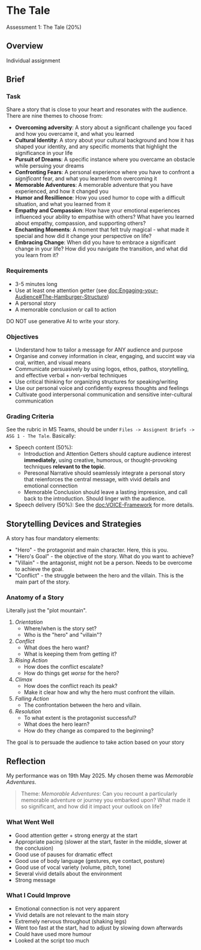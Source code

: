 # The Tale

Assessment 1: The Tale (20%)

## Overview

Individual assignment

## Brief

### Task

Share a story that is close to your heart and resonates with the audience. There are nine themes to 
choose from:
- **Overcoming adversity**: A story about a significant challenge you faced and how you overcame it, and 
what you learned
- **Cultural Identity**: A story about your cultural background and how it has shaped your identity, and 
any specific moments that highlight the significance in your life
- **Pursuit of Dreams**: A specific instance where you overcame an obstacle while persuing your dreams
- **Confronting Fears**: A personal experience where you have to confront a *significant* fear, and what 
you learned from overcoming it
- **Memorable Adventures**: A memorable adventure that you have experienced, and how it changed you
- **Humor and Resillience**: How you used humor to cope with a difficult situation, and what you learned 
from it
- **Empathy and Compassion**: How have your emotional experiences influenced your ability to empathise 
with others? What have you learned about empathy, compassion, and supporting others?
- **Enchanting Moments**: A moment that felt truly magical - what made it special and how did it change 
your perspective on life?
- **Embracing Change**: When did you have to embrace a significant change in your life? How did you 
navigate the transition, and what did you learn from it?

### Requirements

- 3-5 minutes long
- Use at least one attention getter (see <doc:Engaging-your-Audience#The-Hamburger-Structure>)
- A personal story
- A memorable conclusion or call to action

DO NOT use generative AI to write your story.

### Objectives
- Understand how to tailor a message for ANY audience and purpose
- Organise and convey information in clear, engaging, and succint way via oral, written, and visual means
- Communicate persuasively by using logos, ethos, pathos, storytelling, and effective verbal + non-verbal techniques
- Use critical thinking for organizing structures for speaking/writing
- Use our personal voice and confidently express thoughts and feelings
- Cultivate good interpersonal communication and sensitive inter-cultural communication

### Grading Criteria

See the rubric in MS Teams, should be under `Files -> Assignent Briefs -> ASG 1 - The Tale`. Basically:
- Speech content (50%):
    - Introduction and Attention Getters should capture audience interest **immediately**, using 
    creative, humorous, or thought-provoking techniques **relevant to the topic**.
    - Peresonal Narrative should seamlessly integrate a personal story that reienforces the central message, 
    with vivid details and emotional connection
    - Memorable Conclusion should leave a lasting impression, and call back to the introduction. Should linger 
    with the audience.
- Speech delivery (50%): See the <doc:VOICE-Framework> for more details.

## Storytelling Devices and Strategies

A story has four mandatory elements:
- "Hero" - the protagonist and main character. Here, this is you.
- "Hero's Goal" - the objective of the story. What do you want to achieve?
- "Villain" - the antagonist, might not be a person. Needs to be overcome to achieve the goal.
- "Conflict" - the struggle between the hero and the villain. This is the main part of the story.

### Anatomy of a Story

Literally just the "plot mountain".
1. *Orientation*
    - Where/when is the story set?
    - Who is the "hero" and "villain"?
2. *Conflict*
    - What does the hero want?
    - What is keeping them from getting it?
3. *Rising Action*
    - How does the conflict escalate?
    - How do things get *worse* for the hero?
4. *Climax*
    - How does the conflict reach its peak?
    - Make it clear how and why the hero must confront the villain.
5. *Falling Action*
    - The confrontation between the hero and villain.
6. *Resolution*
    - To what extent is the protagonist successful?
    - What does the hero learn?
    - How do they change as compared to the beginning?

The goal is to persuade the audience to take action based on your story

## Reflection

My performance was on 19th May 2025. My chosen theme was *Memorable Adventures*.

> Theme: *Memorable Adventures*: Can you recount a particularly memorable adventure or journey you 
> embarked upon? What made it so significant, and how did it impact your outlook on life?

### What Went Well

- Good attention getter + strong energy at the start
- Appropriate pacing (slower at the start, faster in the middle, slower at the conclusion)
- Good use of pauses for dramatic effect
- Good use of body language (gestures, eye contact, posture)
- Good use of vocal variety (volume, pitch, tone)
- Several vivid details about the environment
- Strong message

### What I Could Improve

- Emotional connection is not very apparent
- Vivid details are not relevant to the main story
- Extremely nervous throughout (shaking legs)
- Went too fast at the start, had to adjust by slowing down afterwards
- Could have used more humour
- Looked at the script too much